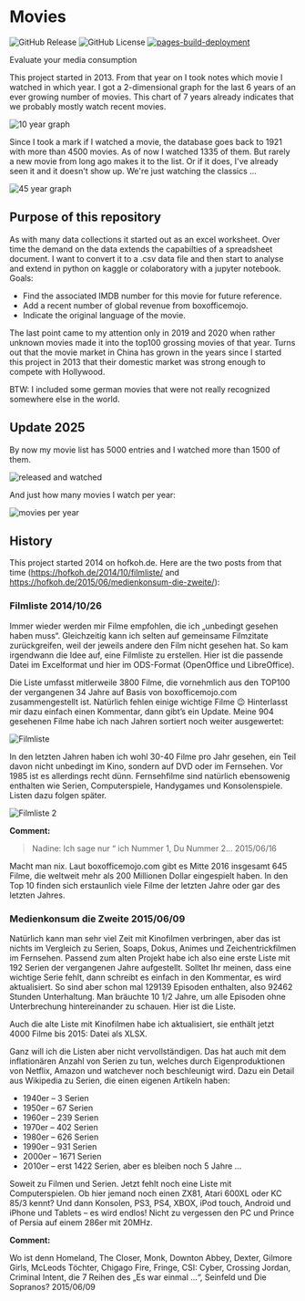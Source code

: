 # Movies

![GitHub Release](https://img.shields.io/github/v/release/kreier/movies)
![GitHub License](https://img.shields.io/github/license/kreier/movies)
[![pages-build-deployment](https://github.com/kreier/movies/actions/workflows/pages/pages-build-deployment/badge.svg)](https://github.com/kreier/movies/actions/workflows/pages/pages-build-deployment)

Evaluate your media consumption

This project started in 2013. From that year on I took notes which movie I watched in which year. I got a 2-dimensional graph for the last 6 years of an ever growing number of movies. This chart of 7 years already indicates that we probably mostly watch recent movies.

![10 year graph](docs/movies2020.png)

Since I took a mark if I watched a movie, the database goes back to 1921 with more than 4500 movies. As of now I watched 1335 of them. But rarely a new movie from long ago makes it to the list. Or if it does, I've already seen it and it doesn't show up. We're just watching the classics ...

![45 year graph](docs/movies1975-2020.png)

## Purpose of this repository

As with many data collections it started out as an excel worksheet. Over time the demand on the data extends the capabilties of a spreadsheet document. I want to convert it to a .csv data file and then start to analyse and extend in python on kaggle or colaboratory with a jupyter notebook. Goals:

- Find the associated IMDB number for this movie for future reference.
- Add a recent number of global revenue from boxofficemojo.
- Indicate the original language of the movie.

The last point came to my attention only in 2019 and 2020 when rather unknown movies made it into the top100 grossing movies of that year. Turns out that the movie market in China has grown in the years since I started this project in 2013 that their domestic market was strong enough to compete with Hollywood.

BTW: I included some german movies that were not really recognized somewhere else in the world.

## Update 2025

By now my movie list has 5000 entries and I watched more than 1500 of them.

![released and watched](docs/movies2025.svg)

And just how many movies I watch per year:

![movies per year](docs/movies2025per_year.svg)

## History

This project started 2014 on hofkoh.de. Here are the two posts from that time (https://hofkoh.de/2014/10/filmliste/ and https://hofkoh.de/2015/06/medienkonsum-die-zweite/):

### Filmliste 2014/10/26

Immer wieder werden mir Filme empfohlen, die ich „unbedingt gesehen haben muss“. Gleichzeitig kann ich selten auf gemeinsame Filmzitate zurückgreifen, weil der jeweils andere den Film nicht gesehen hat. So kam irgendwann die Idee auf, eine Filmliste zu erstellen. Hier ist die passende Datei im Excelformat und hier im ODS-Format (OpenOffice und LibreOffice).

Die Liste umfasst mitlerweile 3800 Filme, die vornehmlich aus den TOP100 der vergangenen 34 Jahre auf Basis von boxofficemojo.com  zusammengestellt ist. Natürlich fehlen einige wichtige Filme 😉 Hinterlasst mir dazu einfach einen Kommentar, dann gibt’s ein Update. Meine 904 gesehenen Filme habe ich nach Jahren sortiert noch weiter ausgewertet:

![Filmliste](https://raw.githubusercontent.com/kreier/movies/refs/heads/main/docs/history/Filmhistory.png)

In den letzten Jahren haben ich wohl 30-40 Filme pro Jahr gesehen, ein Teil davon nicht unbedingt im Kino, sondern auf DVD oder im Fernsehen. Vor 1985 ist es allerdings recht dünn. Fernsehfilme sind natürlich ebensowenig enthalten wie Serien, Computerspiele, Handygames und Konsolenspiele. Listen dazu folgen später.

![Filmliste 2](https://raw.githubusercontent.com/kreier/movies/refs/heads/main/docs/history/Filmhistory2.png)

**Comment:**

> Nadine: Ich sage nur “ ich Nummer 1, Du Nummer 2… 2015/06/16

Macht man nix. Laut boxofficemojo.com gibt es Mitte 2016 insgesamt 645 Filme, die weltweit mehr als 200 Millionen Dollar eingespielt haben. In den Top 10 finden sich erstaunlich viele Filme der letzten Jahre oder gar des letzten Jahres.

### Medienkonsum die Zweite 2015/06/09

Natürlich kann man sehr viel Zeit mit Kinofilmen verbringen, aber das ist nichts im Vergleich zu Serien, Soaps, Dokus, Animes und Zeichentrickfilmen im Fernsehen. Passend zum alten Projekt habe ich also eine erste Liste mit 192 Serien der vergangenen Jahre aufgestellt. Solltet Ihr meinen, dass eine wichtige Serie fehlt, dann schreibt es einfach in den Kommentar, es wird aktualisiert. So sind aber schon mal 129139 Episoden enthalten, also 92462 Stunden Unterhaltung. Man bräuchte 10 1/2  Jahre, um alle Episoden ohne Unterbrechung hintereinander zu schauen. Hier ist die Liste.

Auch die alte Liste mit Kinofilmen habe ich aktualisiert, sie enthält jetzt 4000 Filme bis 2015: Datei als XLSX.

Ganz will ich die Listen aber nicht vervollständigen. Das hat auch mit dem inflationären Anzahl von Serien zu tun, welches durch Eigenproduktionen von Netflix, Amazon und watchever noch beschleunigt wird. Dazu ein Detail aus Wikipedia zu Serien, die einen eigenen Artikeln haben:

- 1940er – 3 Serien
- 1950er – 67 Serien
- 1960er – 239 Serien
- 1970er – 402 Serien
- 1980er – 626 Serien
- 1990er – 931 Serien
- 2000er – 1671 Serien
- 2010er – erst 1422 Serien, aber es bleiben noch 5 Jahre …
  
Soweit zu Filmen und Serien. Jetzt fehlt noch eine Liste mit Computerspielen. Ob hier jemand noch einen ZX81, Atari 600XL oder KC 85/3 kennt? Und dann Konsolen, PS3, PS4, XBOX, iPod touch, Android und iPhone und Tablets – es wird endlos! Nicht zu vergessen den PC und Prince of Persia auf einem 286er mit 20MHz.

**Comment:**

Wo ist denn Homeland, The Closer, Monk, Downton Abbey, Dexter, Gilmore Girls, McLeods Töchter, Chigago Fire, Fringe, CSI: Cyber, Crossing Jordan, Criminal Intent, die 7 Reihen des „Es war einmal …“, Seinfeld und Die Sopranos? 2015/06/09
